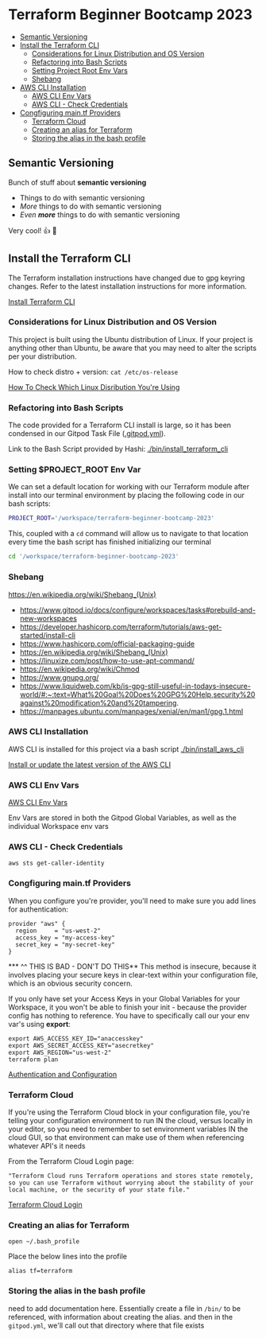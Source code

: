 # Terraform Beginner Bootcamp 2023

- [Semantic Versioning](#semantic-versioning)
- [Install the Terraform CLI](#install-the-terraform-cli)
  * [Considerations for Linux Distribution and OS Version](#considerations-for-linux-distribution-and-os-version)
  * [Refactoring into Bash Scripts](#refactoring-into-bash-scripts)
  * [Setting Project Root Env Vars](#setting-project_root-env-var)
  * [Shebang](#shebang)
- [AWS CLI Installation](#aws-cli-installation)
  * [AWS CLI Env Vars](#aws-cli-env-vars)
  * [AWS CLI - Check Credentials](#aws-cli---check-credentials)
- [Congfiguring main.tf Providers](#congfiguring-maintf-providers)
  * [Terraform Cloud](#terraform-cloud)
  * [Creating an alias for Terraform](#creating-an-alias-for-terraform)
  * [Storing the alias in the bash profile](#storing-the-alias-in-the-bash-profile)

## Semantic Versioning

Bunch of stuff about **semantic versioning**

- Things to do with semantic versioning
- *More* things to do with semantic versioning
- *Even __more__* things to do with semantic versioning

Very cool! :thumbsup:
:shrug:

## Install the Terraform CLI

The Terraform installation instructions have changed due to gpg keyring changes. Refer to the latest installation instructions for more information.

[Install Terraform CLI](https://developer.hashicorp.com/terraform/tutorials/aws-get-started/install-cli)

### Considerations for Linux Distribution and OS Version

This project is built using the Ubuntu distribution of Linux. If your project is anything other than Ubuntu, be aware that you may need to alter the scripts per your distribution. 

How to check distro + version: ```cat /etc/os-release```

[How To Check Which Linux Disribution You're Using](https://www.tecmint.com/check-linux-os-version/#:~:text=The%20best%20way%20to%20determine,on%20almost%20all%20Linux%20systems)

### Refactoring into Bash Scripts

The code provided for a Terraform CLI install is large, so it has been condensed in our Gitpod Task File ([.gitpod.yml](.gitpod.yml)).

Link to the Bash Script provided by Hashi: [./bin/install_terraform_cli](./bin/install_terraform_cli)


### Setting $PROJECT_ROOT Env Var

We can set a default location for working with our Terraform module after install into our terminal environment by placing the following code in our bash scripts:

```sh
PROJECT_ROOT='/workspace/terraform-beginner-bootcamp-2023'
```

This, coupled with a ```cd``` command will allow us to navigate to that location every time the bash script has finished initializing our terminal

```sh
cd '/workspace/terraform-beginner-bootcamp-2023'
```

### Shebang

https://en.wikipedia.org/wiki/Shebang_(Unix)

- https://www.gitpod.io/docs/configure/workspaces/tasks#prebuild-and-new-workspaces
- https://developer.hashicorp.com/terraform/tutorials/aws-get-started/install-cli
- https://www.hashicorp.com/official-packaging-guide
- https://en.wikipedia.org/wiki/Shebang_(Unix)
- https://linuxize.com/post/how-to-use-apt-command/
- https://en.wikipedia.org/wiki/Chmod
- https://www.gnupg.org/
- https://www.liquidweb.com/kb/is-gpg-still-useful-in-todays-insecure-world/#:~:text=What%20Goal%20Does%20GPG%20Help,security%20against%20modification%20and%20tampering.
- https://manpages.ubuntu.com/manpages/xenial/en/man1/gpg.1.html

### AWS CLI Installation

AWS CLI is installed for this project via a bash script [./bin/install_aws_cli](./bin/install_aws_cli)

[Install or update the latest version of the AWS CLI](https://docs.aws.amazon.com/cli/latest/userguide/getting-started-install.html)

### AWS CLI Env Vars

[AWS CLI Env Vars](https://docs.aws.amazon.com/cli/latest/userguide/cli-configure-envvars.html)

Env Vars are stored in both the Gitpod Global Variables, as well as the individual Workspace env vars

### AWS CLI - Check Credentials

```
aws sts get-caller-identity
```

### Congfiguring main.tf Providers

When you configure you're provider, you'll need to make sure you add lines for authentication:

```
provider "aws" {
  region     = "us-west-2"
  access_key = "my-access-key"
  secret_key = "my-secret-key"
}
```
*** ^^ THIS IS BAD - DON'T DO THIS**
This method is insecure, because it involves placing your secure keys in clear-text within your configuration file, which is an obvious security concern.

If you only have set your Access Keys in your Global Variables for your Workspace, it you won't be able to finish your init - because the provider config has nothing to reference. You have to specifically call our your env var's using **export**:

```
export AWS_ACCESS_KEY_ID="anaccesskey"
export AWS_SECRET_ACCESS_KEY="asecretkey"
export AWS_REGION="us-west-2"
terraform plan
```

[Authentication and Configuration](https://registry.terraform.io/providers/hashicorp/aws/latest/docs#authentication-and-configuration)

### Terraform Cloud

If you're using the Terraform Cloud block in your configuration file, you're telling your configuration environment to run IN the cloud, versus locally in your editor, so you need to remember to set environment variables IN the cloud GUI, so that environment can make use of them when referencing whatever API's it needs

From the Terraform Cloud Login page:

```"Terraform Cloud runs Terraform operations and stores state remotely, so you can use Terraform without worrying about the stability of your local machine, or the security of your state file."```

[Terraform Cloud Login](https://developer.hashicorp.com/terraform/tutorials/cloud-get-started/cloud-login)

### Creating an alias for Terraform

```
open ~/.bash_profile
```

Place the below lines into the profile

```
alias tf=terraform
```

### Storing the alias in the bash profile

need to add documentation here. Essentially create a file in ``/bin/`` to be referenced, with information about creating the alias. and then in the ``gitpod.yml``, we'll call out that directory where that file exists
